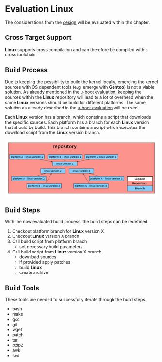 # Evaluation Linux 
The considerations from the [design](../design/linux.md) will be evaluated
within this chapter.

## Cross Target Support
**Linux** supports cross compilation and can therefore be compiled with a
cross toolchain.

## Build Process 
Due to keeping the possibility to build the kernel locally, emerging the kernel
sources with OS dependent tools (e.g. emerge with **Gentoo**) is not a viable
solution. As already mentioned in the [u-boot evaluation](uboot.md), keeping the
sources within the **Linux** repository will lead to a lot of overhead when the
same **Linux** versions should be build for different platforms. The same
solution as already described in the [u-boot evaluation](uboot.md) will be used.

Each **Linux** version has a branch, which contains a script that downloads the
specific sources. Each platform has a branch for each **Linux** version that
should be build. This branch contains a script which executes the download
script from the **Linux** version branch.

[![Structure](background/evaluation/img/eval_linux.png)](background/evaluation/img/eval_linux.png)

## Build Steps
With the now evaluated build process, the build steps can be redefined.

1. Checkout platform branch for **Linux** version X
1. Checkout **Linux** version X branch
1. Call build script from platform branch
    * set necessary build parameters
1. Call build script from **Linux** version X branch
    * download sources
    * if provided apply patches
    * build **Linux**
    * create archive

## Build Tools
These tools are needed to successfully iterate through the build steps.

* bash
* make 
* gcc
* git
* wget
* patch
* tar
* bzip2
* awk
* sed

